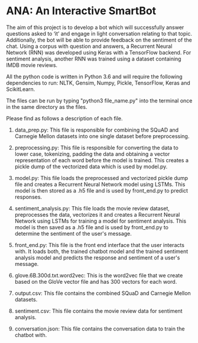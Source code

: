 # ANA: An Interactive SmartBot
The aim of this project is to develop a bot which will successfully answer questions asked to ‘it’ and engage in light conversation relating to that topic. Additionally, the bot will be able to provide feedback on the sentiment of the chat. Using a corpus with question and answers, a Recurrent Neural Network (RNN) was developed using Keras with a TensorFlow backend. For sentiment analysis, another RNN was trained using a dataset containing IMDB movie reviews.

All the python code is written in Python 3.6 and will require the following dependencies to run: NLTK, Gensim, Numpy, Pickle, TensorFlow, 
Keras and ScikitLearn.

The files can be run by typing "python3 file_name.py" into the terminal once in the same directory as the files.

Please find as follows a description of each file.

1. data_prep.py: This file is responsible for combining the SQuAD and Carnegie Mellon datasets into one single dataset before 
preprocessing.

2. preprocessing.py: This file is responsible for converting the data to lower case, tokenizing, padding the data and obtaining a vector
 representation of each word before the model is trained. This creates a pickle dump of the vectorized data which is used by model.py.


3. model.py: This file loads the preprocessed and vectorized pickle dump file and creates a Recurrent Neural Network model using LSTMs. 
This model is then stored as a .h5 file and is used by front_end.py to predict responses.


4. sentiment_analysis.py: This file loads the movie review dataset, preprocesses the data, vectorizes it and creates a Recurrent 
Neural Network using LSTMs for training a model for sentiment analysis. This model is then saved as a .h5 file and is used by 
front_end.py to determine the sentiment of the user's message.

5. front_end.py: This file is the front end interface that the user interacts with. It loads both, the trained chatbot model and 
the trained sentiment analysis model and predicts the response and sentiment of a user's message.

6. glove.6B.300d.txt.word2vec: This is the word2vec file that we create based on the GloVe vector file and has 300 vectors for 
each word.

7. output.csv: This file contains the combined SQuaD and Carnegie Mellon datasets.

8. sentiment.csv: This file contains the movie review data for sentiment analysis.

9. conversation.json: This file contains the conversation data to train the chatbot with.

